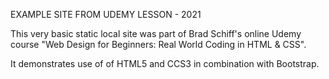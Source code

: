 EXAMPLE SITE FROM UDEMY LESSON - 2021

This very basic static local site was part of Brad Schiff's online Udemy course "Web Design for Beginners: Real World Coding in HTML & CSS".

It demonstrates use of of HTML5 and CCS3 in combination with Bootstrap.